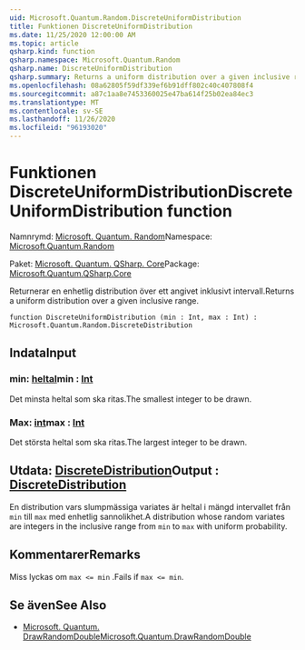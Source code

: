 ```yaml
---
uid: Microsoft.Quantum.Random.DiscreteUniformDistribution
title: Funktionen DiscreteUniformDistribution
ms.date: 11/25/2020 12:00:00 AM
ms.topic: article
qsharp.kind: function
qsharp.namespace: Microsoft.Quantum.Random
qsharp.name: DiscreteUniformDistribution
qsharp.summary: Returns a uniform distribution over a given inclusive range.
ms.openlocfilehash: 08a62805f59df339ef6b91dff802c40c407808f4
ms.sourcegitcommit: a87c1aa8e7453360025e47ba614f25b02ea84ec3
ms.translationtype: MT
ms.contentlocale: sv-SE
ms.lasthandoff: 11/26/2020
ms.locfileid: "96193020"
---
```

# <a name="discreteuniformdistribution-function"></a><span data-ttu-id="b7e4b-102">Funktionen DiscreteUniformDistribution</span><span class="sxs-lookup"><span data-stu-id="b7e4b-102">DiscreteUniformDistribution function</span></span>

<span data-ttu-id="b7e4b-103">Namnrymd: [Microsoft. Quantum. Random](xref:Microsoft.Quantum.Random)</span><span class="sxs-lookup"><span data-stu-id="b7e4b-103">Namespace: [Microsoft.Quantum.Random](xref:Microsoft.Quantum.Random)</span></span>

<span data-ttu-id="b7e4b-104">Paket: [Microsoft. Quantum. QSharp. Core](https://nuget.org/packages/Microsoft.Quantum.QSharp.Core)</span><span class="sxs-lookup"><span data-stu-id="b7e4b-104">Package: [Microsoft.Quantum.QSharp.Core](https://nuget.org/packages/Microsoft.Quantum.QSharp.Core)</span></span>


<span data-ttu-id="b7e4b-105">Returnerar en enhetlig distribution över ett angivet inklusivt intervall.</span><span class="sxs-lookup"><span data-stu-id="b7e4b-105">Returns a uniform distribution over a given inclusive range.</span></span>

```qsharp
function DiscreteUniformDistribution (min : Int, max : Int) : Microsoft.Quantum.Random.DiscreteDistribution
```


## <a name="input"></a><span data-ttu-id="b7e4b-106">Indata</span><span class="sxs-lookup"><span data-stu-id="b7e4b-106">Input</span></span>

### <a name="min--int"></a><span data-ttu-id="b7e4b-107">min: [heltal](xref:microsoft.quantum.lang-ref.int)</span><span class="sxs-lookup"><span data-stu-id="b7e4b-107">min : [Int](xref:microsoft.quantum.lang-ref.int)</span></span>

<span data-ttu-id="b7e4b-108">Det minsta heltal som ska ritas.</span><span class="sxs-lookup"><span data-stu-id="b7e4b-108">The smallest integer to be drawn.</span></span>


### <a name="max--int"></a><span data-ttu-id="b7e4b-109">Max: [int](xref:microsoft.quantum.lang-ref.int)</span><span class="sxs-lookup"><span data-stu-id="b7e4b-109">max : [Int](xref:microsoft.quantum.lang-ref.int)</span></span>

<span data-ttu-id="b7e4b-110">Det största heltal som ska ritas.</span><span class="sxs-lookup"><span data-stu-id="b7e4b-110">The largest integer to be drawn.</span></span>



## <a name="output--discretedistribution"></a><span data-ttu-id="b7e4b-111">Utdata: [DiscreteDistribution](xref:Microsoft.Quantum.Random.DiscreteDistribution)</span><span class="sxs-lookup"><span data-stu-id="b7e4b-111">Output : [DiscreteDistribution](xref:Microsoft.Quantum.Random.DiscreteDistribution)</span></span>

<span data-ttu-id="b7e4b-112">En distribution vars slumpmässiga variates är heltal i mängd intervallet från `min` till `max` med enhetlig sannolikhet.</span><span class="sxs-lookup"><span data-stu-id="b7e4b-112">A distribution whose random variates are integers in the inclusive range from `min` to `max` with uniform probability.</span></span>

## <a name="remarks"></a><span data-ttu-id="b7e4b-113">Kommentarer</span><span class="sxs-lookup"><span data-stu-id="b7e4b-113">Remarks</span></span>

<span data-ttu-id="b7e4b-114">Miss lyckas om `max <= min` .</span><span class="sxs-lookup"><span data-stu-id="b7e4b-114">Fails if `max <= min`.</span></span>

## <a name="see-also"></a><span data-ttu-id="b7e4b-115">Se även</span><span class="sxs-lookup"><span data-stu-id="b7e4b-115">See Also</span></span>

- [<span data-ttu-id="b7e4b-116">Microsoft. Quantum. DrawRandomDouble</span><span class="sxs-lookup"><span data-stu-id="b7e4b-116">Microsoft.Quantum.DrawRandomDouble</span></span>](xref:Microsoft.Quantum.DrawRandomDouble)